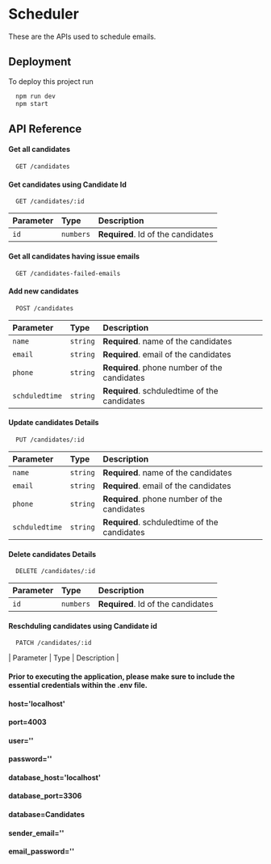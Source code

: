
# Scheduler

These are the APIs used to schedule emails.

## Deployment

To deploy this project run

```bash
  npm run dev
  npm start
```


## API Reference

#### Get all candidates

```http
  GET /candidates
```

#### Get candidates using Candidate Id

```http
  GET /candidates/:id
```

| Parameter | Type     | Description                       |
| :-------- | :------- | :-------------------------------- |
| `id`      | `numbers` | **Required**. Id of the candidates |

#### Get all candidates having issue emails

```http
  GET /candidates-failed-emails
```

#### Add new candidates


```http
  POST /candidates
```


| Parameter | Type     | Description                       |
| :-------- | :------- | :-------------------------------- |
| `name`      | `string` | **Required**. name of the candidates |
| `email`      | `string` | **Required**. email of the candidates |
| `phone`      | `string` | **Required**. phone number of the candidates |
| `schduledtime`| `string` | **Required**. schduledtime of the candidates |

#### Update  candidates Details

```http
  PUT /candidates/:id
```

| Parameter | Type     | Description                       |
| :-------- | :------- | :-------------------------------- |
| `name`      | `string` | **Required**. name of the candidates |
| `email`      | `string` | **Required**. email of the candidates |
| `phone`      | `string` | **Required**. phone number of the candidates |
| `schduledtime`| `string` | **Required**. schduledtime of the candidates |


#### Delete candidates Details


```http
  DELETE /candidates/:id
```

| Parameter | Type     | Description                       |
| :-------- | :------- | :-------------------------------- |
| `id`      | `numbers` | **Required**. Id of the candidates |



#### Reschduling candidates using Candidate id


```http
  PATCH /candidates/:id
```

| Parameter | Type     | Description                       |

#### Prior to executing the application, please make sure to include the essential credentials within the .env file.

#### host='localhost'
#### port=4003
#### user=''
#### password=''
#### database_host='localhost'
#### database_port=3306
#### database=Candidates
#### sender_email=''
#### email_password=''



